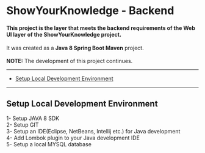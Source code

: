 # ShowYourKnowledge - Backend

#### This project is the layer that meets the backend requirements of the Web UI layer of the ShowYourKnowledge project.

It was created as a **Java 8 Spring Boot Maven** project.</br></br>
**NOTE:** The development of this project continues.

---
- [Setup Local Development Environment](#setup-local-development-environment)
---

## Setup Local Development Environment
1- Setup JAVA 8 SDK <br>
2- Setup GIT <br>
3- Setup an IDE(Eclipse, NetBeans, Intellij etc.) for Java development <br>
4- Add Lombok plugin to your Java development IDE <br>
5- Setup a local MYSQL database <br>
